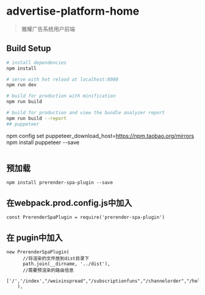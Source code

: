 # advertise-platform-home 

> 雅耀广告系统用户前端

## Build Setup

``` bash
# install dependencies
npm install

# serve with hot reload at localhost:8080
npm run dev

# build for production with minification
npm run build

# build for production and view the bundle analyzer report
npm run build --report
## puppeteer
```
npm config set puppeteer_download_host=https://npm.taobao.org/mirrors
npm install puppeteer --save

```
```
## 预加载
```
npm install prerender-spa-plugin --save
```
## 在webpack.prod.config.js中加入
```
const PrerenderSpaPlugin = require('prerender-spa-plugin')
```
## 在 pugin中加入 
```
new PrerenderSpaPlugin(
      //将渲染的文件放到dist目录下
      path.join(__dirname, '../dist'), 
      //需要预渲染的路由信息
      ['/','/index',"/weixinspread","/subscriptionfuns","/channelorder","/help","/register","/login","/companyProfile","/companyCulture","/companyRecruit","/companyContact"]
    ),
```
